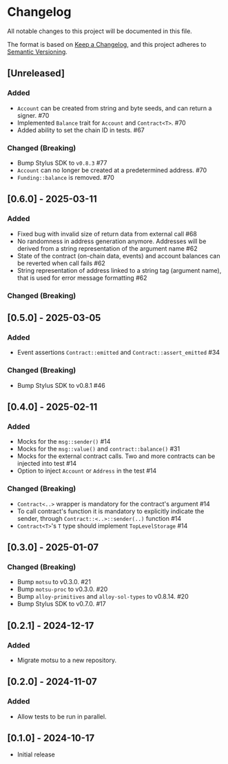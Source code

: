 # Changelog

All notable changes to this project will be documented in this file.

The format is based on [Keep a Changelog], and this project adheres to [Semantic Versioning].

[Keep a Changelog]: https://keepachangelog.com/en/1.1.0/
[Semantic Versioning]: https://semver.org/spec/v2.0.0.html

## [Unreleased]

### Added

- `Account` can be created from string and byte seeds, and can return a signer. #70
- Implemented `Balance` trait for `Account` and `Contract<T>`. #70
- Added ability to set the chain ID in tests. #67

### Changed (Breaking)

- Bump Stylus SDK to `v0.8.3` #77
- `Account` can no longer be created at a predetermined address. #70
- `Funding::balance` is removed. #70

## [0.6.0] - 2025-03-11

### Added

- Fixed bug with invalid size of return data from external call #68
- No randomness in address generation anymore.
  Addresses will be derived from a string representation of the argument name #62
- State of the contract (on-chain data, events) and account balances can be
  reverted when call fails #62
- String representation of address linked to a string tag (argument name),
  that is used for error message formatting #62

### Changed (Breaking)

## [0.5.0] - 2025-03-05

### Added

- Event assertions `Contract::emitted` and `Contract::assert_emitted` #34

### Changed (Breaking)

- Bump Stylus SDK to v0.8.1 #46

## [0.4.0] - 2025-02-11

### Added

- Mocks for the `msg::sender()` #14
- Mocks for the `msg::value()` and `contract::balance()` #31
- Mocks for the external contract calls.
  Two and more contracts can be injected into test #14
- Option to inject `Account` or `Address` in the test #14

### Changed (Breaking)

- `Contract<..>` wrapper is mandatory for the contract's argument #14
- To call contract's function it is mandatory to explicitly indicate the sender,
  through `Contract::<..>::sender(..)` function #14
- `Contract<T>`'s `T` type should implement `TopLevelStorage` #14

## [0.3.0] - 2025-01-07

### Changed (Breaking)

- Bump `motsu` to v0.3.0. #21
- Bump `motsu-proc` to v0.3.0. #20
- Bump `alloy-primitives` and `alloy-sol-types` to v0.8.14. #20
- Bump Stylus SDK to v0.7.0. #17

## [0.2.1] - 2024-12-17

### Added

- Migrate motsu to a new repository.

## [0.2.0] - 2024-11-07

### Added

- Allow tests to be run in parallel.

## [0.1.0] - 2024-10-17

- Initial release
